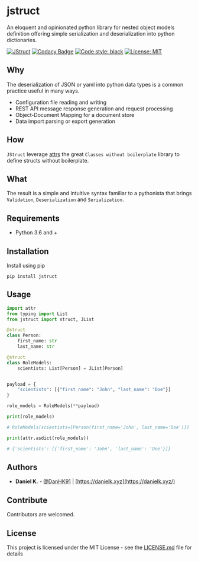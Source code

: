 # jstruct

An eloquent and opinionated python library for nested object models definition offering simple serialization and deserialization into python dictionaries.

[![JStruct](https://github.com/purplship/jstruct/workflows/JStruct/badge.svg)](https://github.com/purplship/jstruct)
[![Codacy Badge](https://app.codacy.com/project/badge/Grade/1bd788b68a46467f9c914a62a876059a)](https://www.codacy.com/gh/purplship/jstruct/dashboard?utm_source=github.com&amp;utm_medium=referral&amp;utm_content=purplship/jstruct&amp;utm_campaign=Badge_Grade)
[![Code style: black](https://img.shields.io/badge/code%20style-black-000000.svg)](https://github.com/python/black)
[![License: MIT](https://img.shields.io/badge/License-MIT-blue.svg)](https://opensource.org/licenses/MIT)

## Why

The deserialization of JSON or yaml into python data types is a common practice useful in many ways.
  - Configuration file reading and writing
  - REST API message response generation and request processing
  - Object-Document Mapping for a document store
  - Data import parsing or export generation 

## How

`JStruct` leverage [attrs](https://www.attrs.org/en/stable/) the great `Classes without boilerplate` library to define structs without boilerplate.

## What

The result is a simple and intuitive syntax familiar to a pythonista that brings `Validation`, `Deserialization` and `Serialization`.

## Requirements

  - Python 3.6 and +

## Installation

Install using pip

```shell
pip install jstruct
```

## Usage

```python
import attr
from typing import List
from jstruct import struct, JList

@struct
class Person:
    first_name: str
    last_name: str

@struct
class RoleModels:
    scientists: List[Person] = JList[Person]


payload = {
    "scientists": [{"first_name": "John", "last_name": "Doe"}] 
}

role_models = RoleModels(**payload)

print(role_models)

# RoleModels(scientists=[Person(first_name='John', last_name='Doe')])

print(attr.asdict(role_models))

# {'scientists': [{'first_name': 'John', 'last_name': 'Doe'}]}

```

## Authors

- **Daniel K.** - [@DanHK91](https://twitter.com/DanHK91) | [https://danielk.xyz](https://danielk.xyz/) 

## Contribute

Contributors are welcomed.

## License

This project is licensed under the MIT License - see the [LICENSE.md](https://github.com/DanH91/jstruct/blob/document-jstruct/LICENSE) file for details

